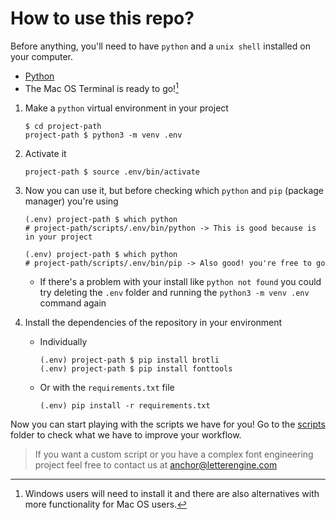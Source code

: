 # How to use this repo?

Before anything, you'll need to have `python` and a `unix shell` installed on your computer.

- [Python](https://www.python.org/downloads/)
- The Mac OS Terminal is ready to go![^1]

1. Make a `python` virtual environment in your project

   ```SHELL
   $ cd project-path
   project-path $ python3 -m venv .env
   ```

2. Activate it

   ```SHELL
   project-path $ source .env/bin/activate
   ```

3. Now you can use it, but before checking which `python` and `pip` (package manager) you're using

   ```SHELL
   (.env) project-path $ which python
   # project-path/scripts/.env/bin/python -> This is good because is in your project

   (.env) project-path $ which python
   # project-path/scripts/.env/bin/pip -> Also good! you're free to go
   ```

   - If there's a problem with your install like `python not found` you could try deleting the `.env` folder and running the `python3 -m venv .env` command again

4. Install the dependencies of the repository in your environment

   - Individually
     ```SHELL
     (.env) project-path $ pip install brotli
     (.env) project-path $ pip install fonttools
     ```
   - Or with the `requirements.txt` file
     ```SHELL
     (.env) pip install -r requirements.txt
     ```

Now you can start playing with the scripts we have for you!
Go to the [scripts](./scripts) folder to check what we have to improve your workflow.

> If you want a custom script or you have a complex font engineering project feel free to contact us at [anchor@letterengine.com](mailto:anchor@letterengine.com)

[^1]: Windows users will need to install it and there are also alternatives with more functionality for Mac OS users.
